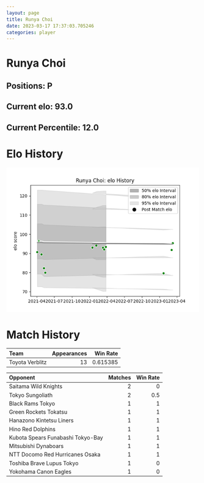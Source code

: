 ```yaml
---  
layout: page  
title: Runya Choi  
date: 2023-03-17 17:37:03.705246  
categories: player  
---
```

# Runya Choi

## Positions: P

## Current elo: 93.0

## Current Percentile: 12.0

# Elo History


![elo history](history_RunyaChoi.png)
# Match History


| Team            |   Appearances |   Win Rate |
|:----------------|--------------:|-----------:|
| Toyota Verblitz |            13 |   0.615385 |

| Opponent                          |   Matches |   Win Rate |
|:----------------------------------|----------:|-----------:|
| Saitama Wild Knights              |         2 |        0   |
| Tokyo Sungoliath                  |         2 |        0.5 |
| Black Rams Tokyo                  |         1 |        1   |
| Green Rockets Tokatsu             |         1 |        1   |
| Hanazono Kintetsu Liners          |         1 |        1   |
| Hino Red Dolphins                 |         1 |        1   |
| Kubota Spears Funabashi Tokyo-Bay |         1 |        1   |
| Mitsubishi Dynaboars              |         1 |        1   |
| NTT Docomo Red Hurricanes Osaka   |         1 |        1   |
| Toshiba Brave Lupus Tokyo         |         1 |        0   |
| Yokohama Canon Eagles             |         1 |        0   |